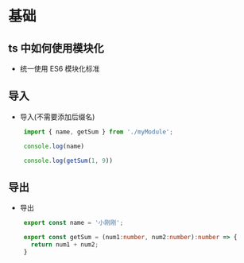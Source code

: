 # 基础

## ts 中如何使用模块化

+ 统一使用 ES6 模块化标准

## 导入

+ 导入(不需要添加后缀名)

   ```ts
    import { name, getSum } from './myModule';

    console.log(name)

    console.log(getSum(1, 9))
    ```

## 导出

+ 导出

   ```ts
    export const name = '小刚刚';

    export const getSum = (num1:number, num2:number):number => {
      return num1 + num2;
    }
    ```
